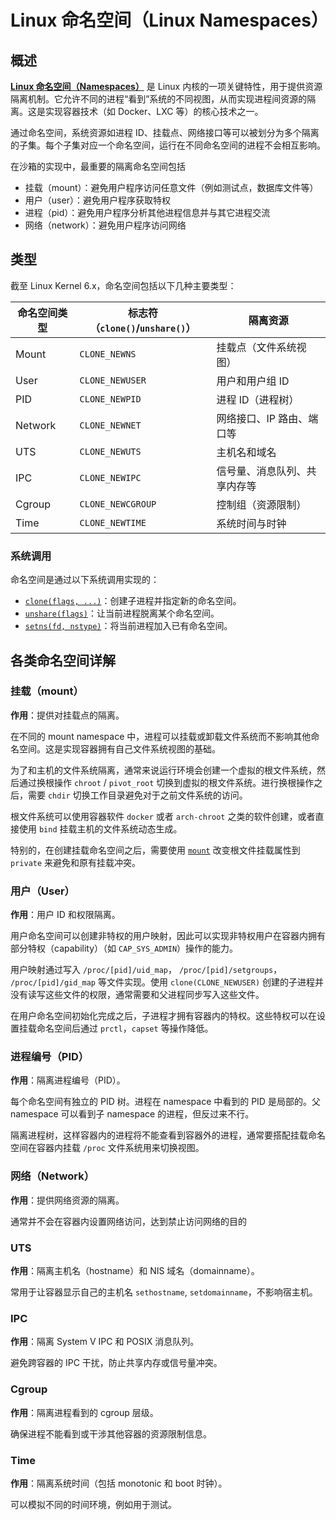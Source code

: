 # Linux 命名空间（Linux Namespaces）

## 概述

[**Linux 命名空间（Namespaces）**](https://man7.org/linux/man-pages/man7/namespaces.7.html) 是 Linux 内核的一项关键特性，用于提供资源隔离机制。它允许不同的进程“看到”系统的不同视图，从而实现进程间资源的隔离。这是实现容器技术（如 Docker、LXC 等）的核心技术之一。

通过命名空间，系统资源如进程 ID、挂载点、网络接口等可以被划分为多个隔离的子集。每个子集对应一个命名空间，运行在不同命名空间的进程不会相互影响。

在沙箱的实现中，最重要的隔离命名空间包括

- 挂载（mount）：避免用户程序访问任意文件（例如测试点，数据库文件等）
- 用户（user）：避免用户程序获取特权
- 进程（pid）：避免用户程序分析其他进程信息并与其它进程交流
- 网络（network）：避免用户程序访问网络

## 类型

截至 Linux Kernel 6.x，命名空间包括以下几种主要类型：

| 命名空间类型  | 标志符（`clone()`/`unshare()`） | 隔离资源           |
| ------- | -------------------------- | -------------- |
| Mount   | `CLONE_NEWNS`              | 挂载点（文件系统视图）    |
| User    | `CLONE_NEWUSER`            | 用户和用户组 ID      |
| PID     | `CLONE_NEWPID`             | 进程 ID（进程树）     |
| Network | `CLONE_NEWNET`             | 网络接口、IP 路由、端口等 |
| UTS     | `CLONE_NEWUTS`             | 主机名和域名         |
| IPC     | `CLONE_NEWIPC`             | 信号量、消息队列、共享内存等 |
| Cgroup  | `CLONE_NEWCGROUP`          | 控制组（资源限制）      |
| Time    | `CLONE_NEWTIME`            | 系统时间与时钟        |

### 系统调用

命名空间是通过以下系统调用实现的：

- [`clone(flags, ...)`](https://man7.org/linux/man-pages/man2/clone.2.html)：创建子进程并指定新的命名空间。
- [`unshare(flags)`](https://man7.org/linux/man-pages/man2/unshare.2.html)：让当前进程脱离某个命名空间。
- [`setns(fd, nstype)`](https://man7.org/linux/man-pages/man2/setns.2.html)：将当前进程加入已有命名空间。

## 各类命名空间详解

### 挂载（mount）

**作用**：提供对挂载点的隔离。

在不同的 mount namespace 中，进程可以挂载或卸载文件系统而不影响其他命名空间。这是实现容器拥有自己文件系统视图的基础。

为了和主机的文件系统隔离，通常来说运行环境会创建一个虚拟的根文件系统，然后通过换根操作 `chroot` / `pivot_root` 切换到虚拟的根文件系统。进行换根操作之后，需要 `chdir` 切换工作目录避免对于之前文件系统的访问。

根文件系统可以使用容器软件 `docker` 或者 `arch-chroot` 之类的软件创建，或者直接使用 `bind` 挂载主机的文件系统动态生成。

特别的，在创建挂载命名空间之后，需要使用 [`mount`](https://man7.org/linux/man-pages/man2/mount.2.html) 改变根文件挂载属性到 `private` 来避免和原有挂载冲突。

### 用户（User）

**作用**：用户 ID 和权限隔离。

用户命名空间可以创建非特权的用户映射，因此可以实现非特权用户在容器内拥有部分特权（capability）（如 `CAP_SYS_ADMIN`）操作的能力。

用户映射通过写入 `/proc/[pid]/uid_map`， `/proc/[pid]/setgroups`， `/proc/[pid]/gid_map` 等文件实现。使用 `clone(CLONE_NEWUSER)` 创建的子进程并没有读写这些文件的权限，通常需要和父进程同步写入这些文件。

在用户命名空间初始化完成之后，子进程才拥有容器内的特权。这些特权可以在设置挂载命名空间后通过 `prctl`，`capset` 等操作降低。

### 进程编号（PID）

**作用**：隔离进程编号（PID）。

每个命名空间有独立的 PID 树。进程在 namespace 中看到的 PID 是局部的。父 namespace 可以看到子 namespace 的进程，但反过来不行。

隔离进程树，这样容器内的进程将不能查看到容器外的进程，通常要搭配挂载命名空间在容器内挂载 `/proc` 文件系统用来切换视图。

### 网络（Network）

**作用**：提供网络资源的隔离。

通常并不会在容器内设置网络访问，达到禁止访问网络的目的

### UTS

**作用**：隔离主机名（hostname）和 NIS 域名（domainname）。

常用于让容器显示自己的主机名 `sethostname`, `setdomainname`，不影响宿主机。

### IPC

**作用**：隔离 System V IPC 和 POSIX 消息队列。

避免跨容器的 IPC 干扰，防止共享内存或信号量冲突。

### Cgroup

**作用**：隔离进程看到的 cgroup 层级。

确保进程不能看到或干涉其他容器的资源限制信息。

### Time

**作用**：隔离系统时间（包括 monotonic 和 boot 时钟）。

可以模拟不同的时间环境，例如用于测试。
